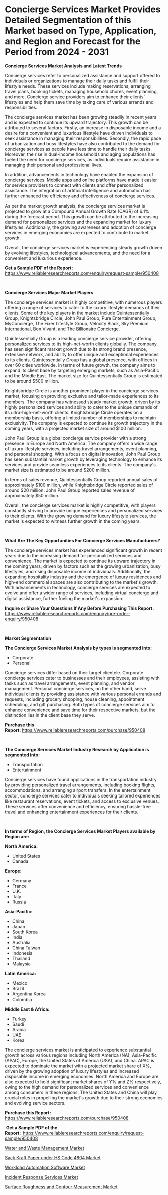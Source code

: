 <p><h1>Concierge Services Market Provides Detailed Segmentation of this Market based on Type, Application, and Region and Forecast for the Period from 2024 - 2031</h1></p><p><strong>Concierge Services Market Analysis and Latest Trends</strong></p>
<p><p>Concierge services refer to personalized assistance and support offered to individuals or organizations to manage their daily tasks and fulfill their lifestyle needs. These services include making reservations, arranging travel plans, booking tickets, managing household chores, event planning, and more. Concierge service providers aim to enhance their clients' lifestyles and help them save time by taking care of various errands and responsibilities.</p><p>The concierge services market has been growing steadily in recent years and is expected to continue its upward trajectory. This growth can be attributed to several factors. Firstly, an increase in disposable income and a desire for a convenient and luxurious lifestyle have driven individuals to seek assistance in managing their responsibilities. Secondly, the rapid pace of urbanization and busy lifestyles have also contributed to the demand for concierge services as people have less time to handle their daily tasks. Moreover, the rise in dual-income households and aging populations has fueled the need for concierge services, as individuals require assistance in managing their personal and professional lives.</p><p>In addition, advancements in technology have enabled the expansion of concierge services. Mobile apps and online platforms have made it easier for service providers to connect with clients and offer personalized assistance. The integration of artificial intelligence and automation has further enhanced the efficiency and effectiveness of concierge services.</p><p>As per the market growth analysis, the concierge services market is projected to grow at a Compound Annual Growth Rate (CAGR) of 6.1% during the forecast period. This growth can be attributed to the increasing demand for personalized services and the expanding market for luxury lifestyles. Additionally, the growing awareness and adoption of concierge services in emerging economies are expected to contribute to market growth.</p><p>Overall, the concierge services market is experiencing steady growth driven by evolving lifestyles, technological advancements, and the need for a convenient and luxurious experience.</p></p>
<p><strong>Get a Sample PDF of the Report:&nbsp;</strong> <a href="https://www.reliableresearchreports.com/enquiry/request-sample/950408">https://www.reliableresearchreports.com/enquiry/request-sample/950408</a></p>
<p>&nbsp;</p>
<p><strong>Concierge Services Major Market Players</strong></p>
<p><p>The concierge services market is highly competitive, with numerous players offering a range of services to cater to the luxury lifestyle demands of their clients. Some of the key players in the market include Quintessentially Group, Knightsbridge Circle, John Paul Group, Pure Entertainment Group, MyConcierge, The Fixer Lifestyle Group, Velocity Black, Sky Premium International, Bon Vivant, and The Billionaire Concierge.</p><p>Quintessentially Group is a leading concierge service provider, offering personalized services to its high-net-worth clients globally. The company has seen significant market growth due to its strong brand presence, extensive network, and ability to offer unique and exceptional experiences to its clients. Quintessentially Group has a global presence, with offices in over 60 cities worldwide. In terms of future growth, the company aims to expand its client base by targeting emerging markets, such as Asia-Pacific and the Middle East. The market size for Quintessentially Group is estimated to be around $500 million.</p><p>Knightsbridge Circle is another prominent player in the concierge services market, focusing on providing exclusive and tailor-made experiences to its members. The company has witnessed steady market growth, driven by its highly personalized services and ability to cater to the unique demands of its ultra-high-net-worth clients. Knightsbridge Circle operates on a membership basis, offering a limited number of memberships to maintain exclusivity. The company is expected to continue its growth trajectory in the coming years, with a projected market size of around $100 million.</p><p>John Paul Group is a global concierge service provider with a strong presence in Europe and North America. The company offers a wide range of luxury lifestyle services, including travel arrangements, event planning, and personal shopping. With a focus on digital innovation, John Paul Group has seen substantial market growth by leveraging technology to enhance its services and provide seamless experiences to its clients. The company's market size is estimated to be around $200 million.</p><p>In terms of sales revenue, Quintessentially Group reported annual sales of approximately $100 million, while Knightsbridge Circle reported sales of around $20 million. John Paul Group reported sales revenue of approximately $50 million.</p><p>Overall, the concierge services market is highly competitive, with players constantly striving to provide unique experiences and personalized services to their clients. With the growing demand for luxury lifestyle services, the market is expected to witness further growth in the coming years.</p></p>
<p>&nbsp;</p>
<p><strong>What Are The Key Opportunities For Concierge Services Manufacturers?</strong></p>
<p><p>The concierge services market has experienced significant growth in recent years due to the increasing demand for personalized services and convenience. The market is expected to continue its upward trajectory in the coming years, driven by factors such as the growing urbanization, busy lifestyles, and rising disposable income of individuals. Additionally, the expanding hospitality industry and the emergence of luxury residences and high-end commercial spaces are also contributing to the market's growth. With advancements in technology, concierge services are expected to evolve and offer a wider range of services, including virtual concierge and digital assistance, further fueling the market's expansion.</p></p>
<p><strong>Inquire or Share Your Questions If Any Before Purchasing This Report:</strong> <a href="https://www.reliableresearchreports.com/enquiry/pre-order-enquiry/950408">https://www.reliableresearchreports.com/enquiry/pre-order-enquiry/950408</a></p>
<p>&nbsp;</p>
<p><strong>Market Segmentation</strong></p>
<p><strong>The Concierge Services Market Analysis by types is segmented into:</strong></p>
<p><ul><li>Corporate</li><li>Personal</li></ul></p>
<p><p>Concierge services differ based on their target clientele. Corporate concierge services cater to businesses and their employees, assisting with tasks such as travel arrangements, event planning, and vendor management. Personal concierge services, on the other hand, serve individual clients by providing assistance with various personal errands and requests, including grocery shopping, house cleaning, appointment scheduling, and gift purchasing. Both types of concierge services aim to enhance convenience and save time for their respective markets, but the distinction lies in the client base they serve.</p></p>
<p><strong>Purchase this Report:&nbsp;</strong><a href="https://www.reliableresearchreports.com/purchase/950408">https://www.reliableresearchreports.com/purchase/950408</a></p>
<p>&nbsp;</p>
<p><strong>The Concierge Services Market Industry Research by Application is segmented into:</strong></p>
<p><ul><li>Transportation</li><li>Entertainment</li></ul></p>
<p><p>Concierge services have found applications in the transportation industry by providing personalized travel arrangements, including booking flights, accommodations, and arranging airport transfers. In the entertainment sector, concierge services cater to individuals seeking tailored experiences like restaurant reservations, event tickets, and access to exclusive venues. These services offer convenience and efficiency, ensuring hassle-free travel and enhancing entertainment experiences for their clients.</p></p>
<p>&nbsp;</p>
<p><strong>In terms of Region, the Concierge Services Market Players available by Region are:</strong></p>
<p>
    <p> <strong> North America: </strong>
        <ul>
            <li>United States</li>
            <li>Canada</li>
        </ul>
        </p> 
    <p> <strong> Europe: </strong>
        <ul>
            <li>Germany</li>
            <li>France</li>
            <li>U.K.</li>
            <li>Italy</li>
            <li>Russia</li>
        </ul>
        </p> 
    <p> <strong> Asia-Pacific: </strong>
        <ul>
            <li>China</li>
            <li>Japan</li>
            <li>South Korea</li>
            <li>India</li>
            <li>Australia</li>
            <li>China Taiwan</li>
            <li>Indonesia</li>
            <li>Thailand</li>
            <li>Malaysia</li>
        </ul>
        </p> 
    <p> <strong> Latin America: </strong>
        <ul>
            <li>Mexico</li>
            <li>Brazil</li>
            <li>Argentina Korea</li>
            <li>Colombia</li>
        </ul>
        </p> 
    <p> <strong> Middle East & Africa: </strong>
        <ul>
            <li>Turkey</li>
            <li>Saudi</li>
            <li>Arabia</li>
            <li>UAE</li>
            <li>Korea</li>
        </ul>
    </p>
    </p>
<p><p>The concierge services market is anticipated to experience substantial growth across various regions including North America (NA), Asia-Pacific (APAC), Europe, the United States of America (USA), and China. APAC is expected to dominate the market with a projected market share of X%, driven by the growing adoption of luxury lifestyles and increased disposable income in emerging economies. North America and Europe are also expected to hold significant market shares of Y% and Z% respectively, owing to the high demand for personalized services and convenience among consumers in these regions. The United States and China will play crucial roles in propelling the market's growth due to their strong economies and evolving service sectors.</p></p>
<p><strong>Purchase this Report: </strong><a href="https://www.reliableresearchreports.com/purchase/950408">https://www.reliableresearchreports.com/purchase/950408</a></p>
<p>&nbsp;<strong>Get a Sample PDF of the Report:&nbsp;&nbsp;</strong><a href="https://www.reliableresearchreports.com/enquiry/request-sample/950408">https://www.reliableresearchreports.com/enquiry/request-sample/950408</a></p>
<p><strong></strong></p>
<p><p><a href="https://github.com/ambrozg/Market-Research-Report-List-2/blob/main/water-and-waste-management-market.md">Water and Waste Management Market</a></p><p><a href="https://medium.com/@freedayundt/sack-kraft-paper-under-hs-code-4804-nbsp-market-focuses-on-market-share-size-and-projected-fe3ceae744d3">Sack Kraft Paper under HS Code 4804 Market</a></p><p><a href="https://www.linkedin.com/pulse/workload-automation-software-market-provides-detailed-segmentation-zosye?trackingId=iMgfUvzkSqaGqVTjBOofpg%3D%3D">Workload Automation Software Market</a></p><p><a href="https://www.linkedin.com/pulse/incident-response-services-market-research-report-key-ddaye?trackingId=fsW9LlC3QtCrJoITudViEQ%3D%3D">Incident Response Services Market</a></p><p><a href="https://medium.com/@freedayundt/surface-roughness-and-contour-measurement-market-competitive-analysis-market-trends-and-forecast-84480955ee65">Surface Roughness and Contour Measurement Market</a></p></p>